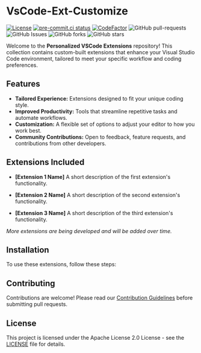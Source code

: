 # VsCode-Ext-Customize

[![License](https://img.shields.io/badge/License-Apache_2.0-blue.svg)](https://img.shields.io/github/license/gvatsal60/vscode-ext-customize)
[![pre-commit.ci status](https://results.pre-commit.ci/badge/github/gvatsal60/vscode-ext-customize/master.svg)](https://results.pre-commit.ci/latest/github/gvatsal60/vscode-ext-customize/HEAD)
[![CodeFactor](https://www.codefactor.io/repository/github/gvatsal60/vscode-ext-customize/badge)](https://www.codefactor.io/repository/github/gvatsal60/vscode-ext-customize)
![GitHub pull-requests](https://img.shields.io/github/issues-pr/gvatsal60/vscode-ext-customize)
![GitHub Issues](https://img.shields.io/github/issues/gvatsal60/vscode-ext-customize)
![GitHub forks](https://img.shields.io/github/forks/gvatsal60/vscode-ext-customize)
![GitHub stars](https://img.shields.io/github/stars/gvatsal60/vscode-ext-customize)

Welcome to the **Personalized VSCode Extensions** repository!
This collection contains custom-built extensions that enhance your
Visual Studio Code environment, tailored to meet your specific workflow and coding preferences.

## Features

- **Tailored Experience:** Extensions designed to fit your unique coding style.
- **Improved Productivity:** Tools that streamline repetitive tasks and automate workflows.
- **Customization:** A flexible set of options to adjust your editor to how you work best.
- **Community Contributions:** Open to feedback, feature requests, and contributions from other developers.

## Extensions Included

- **[Extension 1 Name]**
  A short description of the first extension's functionality.

- **[Extension 2 Name]**
  A short description of the second extension's functionality.

- **[Extension 3 Name]**
  A short description of the third extension's functionality.

*More extensions are being developed and will be added over time.*

## Installation

To use these extensions, follow these steps:
<!-- TODO -->

## Contributing

Contributions are welcome! Please read our
[Contribution Guidelines](https://github.com/gvatsal60/vscode-ext-customize/blob/HEAD/CONTRIBUTING.md)
before submitting pull requests.

## License

This project is licensed under the Apache License 2.0 License -
see the [LICENSE](https://github.com/gvatsal60/vscode-ext-customize/blob/HEAD/LICENSE)
file for details.
